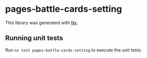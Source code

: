 # pages-battle-cards-setting

This library was generated with [Nx](https://nx.dev).

## Running unit tests

Run `nx test pages-battle-cards-setting` to execute the unit tests.
